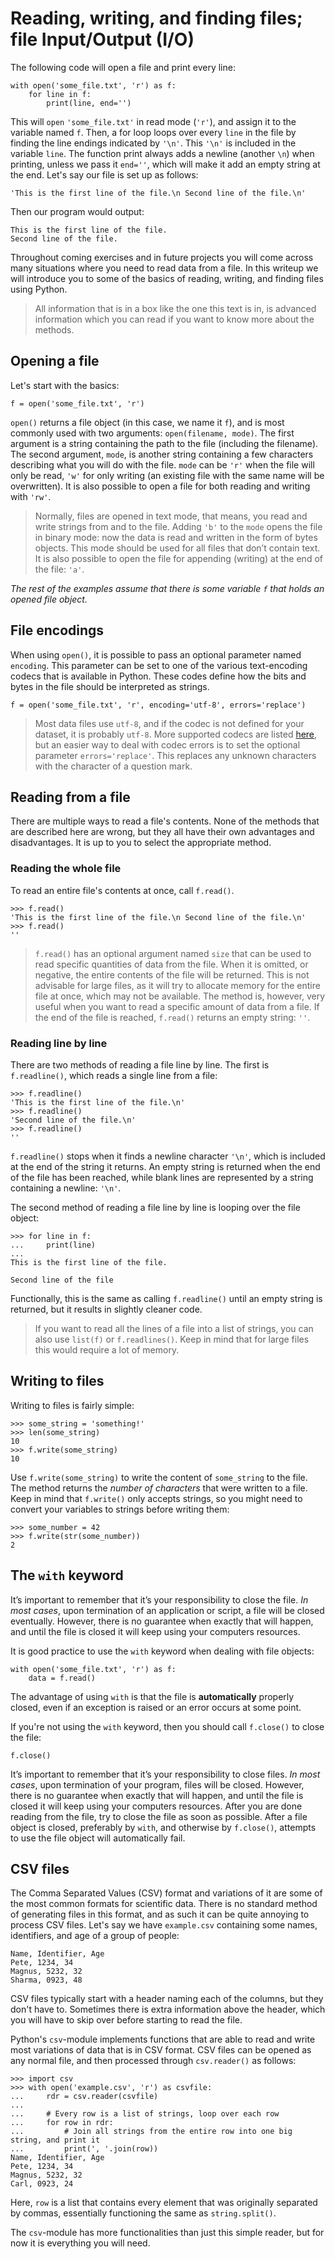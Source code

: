 # Reading, writing, and finding files; file Input/Output (I/O)

The following code will open a file and print every line:

    with open('some_file.txt', 'r') as f:
        for line in f:
            print(line, end='')

This will `open` `'some_file.txt'` in read mode (`'r'`), and assign it to the variable named `f`. Then, a for loop loops over every `line` in the file by finding the line endings indicated by `'\n'`. This `'\n'` is included in the variable `line`. The function print always adds a newline (another `\n`) when printing, unless we pass it `end=''`, which will make it add an empty string at the end. Let's say our file is set up as follows:

    'This is the first line of the file.\n Second line of the file.\n'

Then our program would output:

    This is the first line of the file.
    Second line of the file.

Throughout coming exercises and in future projects you will come across many situations where you need to read data from a file. In this writeup we will introduce you to some of the basics of reading, writing, and finding files using Python.

> All information that is in a box like the one this text is in, is advanced information which you can read if you want to know more about the methods.

## Opening a file

Let's start with the basics:

    f = open('some_file.txt', 'r')

`open()` returns a file object (in this case, we name it `f`), and is most commonly used with two arguments: `open(filename, mode)`. The first argument is a string containing the path to the file (including the filename). The second argument, `mode`, is another string containing a few characters describing what you will do with the file. `mode` can be `'r'` when the file will only be read, `'w'` for only writing (an existing file with the same name will be overwritten). It is also possible to open a file for both reading and writing with `'rw'`.

> Normally, files are opened in text mode, that means, you read and write strings from and to the file. Adding `'b'` to the `mode` opens the file in binary mode: now the data is read and written in the form of bytes objects. This mode should be used for all files that don’t contain text. It is also possible to open the file for appending (writing) at the end of the file: `'a'`.

_The rest of the examples assume that there is some variable `f` that holds an opened file object._

## File encodings

When using `open()`, it is possible to pass an optional parameter named `encoding`. This parameter can be set to one of the various text-encoding codecs that is available in Python. These codes define how the bits and bytes in the file should be interpreted as strings.

    f = open('some_file.txt', 'r', encoding='utf-8', errors='replace')

> Most data files use `utf-8`, and if the codec is not defined for your dataset, it is probably `utf-8`. More supported codecs are listed [here](https://docs.python.org/3/library/codecs.html#standard-encodings), but an easier way to deal with codec errors is to set the optional parameter `errors='replace'`. This replaces any unknown characters with the character of a question mark.

## Reading from a file

There are multiple ways to read a file's contents. None of the methods that are described here are wrong, but they all have their own advantages and disadvantages. It is up to you to select the appropriate method.

### Reading the whole file

To read an entire file's contents at once, call `f.read()`.

    >>> f.read()
    'This is the first line of the file.\n Second line of the file.\n'
    >>> f.read()
    ''

> `f.read()` has an optional argument named `size` that can be used to read specific quantities of data from the file. When it is omitted, or negative, the entire contents of the file will be returned. This is not advisable for large files, as it will try to allocate memory for the entire file at once, which may not be available. The method is, however, very useful when you want to read a specific amount of data from a file. If the end of the file is reached, `f.read()` returns an empty string: `''`.

### Reading line by line

There are two methods of reading a file line by line. The first is `f.readline()`, which reads a single line from a file:

    >>> f.readline()
    'This is the first line of the file.\n'
    >>> f.readline()
    'Second line of the file.\n'
    >>> f.readline()
    ''

`f.readline()` stops when it finds a newline character `'\n'`, which is included at the end of the string it returns. An empty string is returned when the end of the file has been reached, while blank lines are represented by a string containing a newline: `'\n'`.

The second method of reading a file line by line is looping over the file object:

    >>> for line in f:
    ...     print(line)
    ...
    This is the first line of the file.

    Second line of the file

Functionally, this is the same as calling `f.readline()` until an empty string is returned, but it results in slightly cleaner code.

> If you want to read all the lines of a file into a list of strings, you can also use `list(f)` or `f.readlines()`. Keep in mind that for large files this would require a lot of memory.

## Writing to files

Writing to files is fairly simple:

    >>> some_string = 'something!'
    >>> len(some_string)
    10
    >>> f.write(some_string)
    10

 Use `f.write(some_string)` to write the content of `some_string` to the file. The method returns the _number of characters_ that were written to a file. Keep in mind that `f.write()` only accepts strings, so you might need to convert your variables to strings before writing them:

    >>> some_number = 42
    >>> f.write(str(some_number))
    2

## The `with` keyword

It’s important to remember that it’s your responsibility to close the file. _In most cases_, upon termination of an application or script, a file will be closed eventually. However, there is no guarantee when exactly that will happen, and until the file is closed it will keep using your computers resources.

It is good practice to use the `with` keyword when dealing with file objects:

    with open('some_file.txt', 'r') as f:
        data = f.read()

The advantage of using `with` is that the file is **automatically** properly closed, even if an exception is raised or an error occurs at some point.

If you're not using the `with` keyword, then you should call `f.close()` to close the file:

    f.close()

It’s important to remember that it’s your responsibility to close files. _In most cases_, upon termination of your program, files will be closed. However, there is no guarantee when exactly that will happen, and until the file is closed it will keep using your computers resources. After you are done reading from the file, try to close the file as soon as possible. After a file object is closed, preferably by `with`, and otherwise by `f.close()`, attempts to use the file object will automatically fail.

## CSV files

The Comma Separated Values (CSV) format and variations of it are some of the most common formats for scientific data. There is no standard method of generating files in this format, and as such it can be quite annoying to process CSV files. Let's say we have `example.csv` containing some names, identifiers, and age of a group of people:

    Name, Identifier, Age
    Pete, 1234, 34
    Magnus, 5232, 32
    Sharma, 0923, 48

CSV files typically start with a header naming each of the columns, but they don't have to. Sometimes there is extra information above the header, which you will have to skip over before starting to read the file.

Python's `csv`-module implements functions that are able to read and write most variations of data that is in CSV format. CSV files can be opened as any normal file, and then processed through `csv.reader()` as follows:

    >>> import csv
    >>> with open('example.csv', 'r') as csvfile:
    ...     rdr = csv.reader(csvfile)
    ...
    ...     # Every row is a list of strings, loop over each row
    ...     for row in rdr:
    ...         # Join all strings from the entire row into one big string, and print it
    ...         print(', '.join(row))
    Name, Identifier, Age
    Pete, 1234, 34
    Magnus, 5232, 32
    Carl, 0923, 24

Here, `row` is a list that contains every element that was originally separated by commas, essentially functioning the same as `string.split()`.

The `csv`-module has more functionalities than just this simple reader, but for now it is everything you will need.
